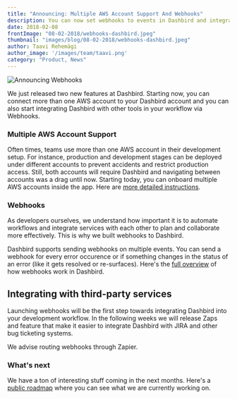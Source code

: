 ```yaml
---
title: "Announcing: Multiple AWS Account Support And Webhooks"
description: You can now set webhooks to events in Dashbird and integrate Dashbird with different platforms.
date: 2018-02-08
frontImage: "08-02-2018/webhooks-dashbird.jpeg"
thumbnail: "images/blog/08-02-2018/webhooks-dashbird.jpeg"
author: Taavi Rehemägi
author_image: '/images/team/taavi.png'
category: "Product, News"
---
```


![Announcing Webhooks](/images/blog/08-02-2018/webhooks-dashbird.jpeg)

We just released two new features at Dashbird. Starting now, you can connect more than one AWS account to your Dashbird account and you can also start integrating Dashbird with other tools in your workflow via Webhooks. 

### Multiple AWS Account Support

Often times, teams use more than one AWS account in their development setup. For instance, production and development stages can be deployed under different accounts to prevent accidents and restrict production access. Still, both accounts will require Dashbird and navigating between accounts was a drag until now. Starting today, you can onboard multiple AWS accounts inside the app. Here are <a href='/docs/user-guide/adding-aws-account/' target='_blank'>more detailed instructions</a>.

### Webhooks

As developers ourselves, we understand how important it is to automate workflows and integrate services with each other to plan and collaborate more effectively. This is why we built webhooks to Dashbird.

Dashbird supports sending webhooks on multiple events. You can send a webhook for every error occurence or if something changes in the status of an error (like it gets resolved or re-surfaces). Here's the <a href='/docs/integrations/managing-webhooks' target='_blank'>full overview</a> of how webhooks work in Dashbird.

## Integrating with third-party services

Launching webhooks will be the first step towards integrating Dashbird into your development workflow. In the following weeks we will release Zaps and feature that make it  easier to integrate Dashbird with JIRA and other bug ticketing systems.

We advise routing webhooks through Zapier.


### What's next

We have a ton of interesting stuff coming in the next months. Here's a <a href='https://trello.com/b/DtOA1rio/public-roadmap' target='_blank'>public roadmap</a> where you can see what we are currently working on.
